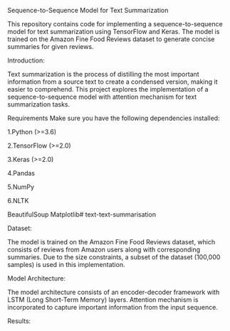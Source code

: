 Sequence-to-Sequence Model for Text Summarization

This repository contains code for implementing a sequence-to-sequence model for text summarization using TensorFlow and Keras. The model is trained on the Amazon Fine Food Reviews dataset to generate concise summaries for given reviews.

Introduction:

Text summarization is the process of distilling the most important information from a source text to create a condensed version, making it easier to comprehend. This project explores the implementation of a sequence-to-sequence model with attention mechanism for text summarization tasks.

Requirements
Make sure you have the following dependencies installed:

1.Python (>=3.6)

2.TensorFlow (>=2.0)

3.Keras (>=2.0)

4.Pandas

5.NumPy

6.NLTK


BeautifulSoup
Matplotlib# text-text-summarisation

Dataset:

The model is trained on the Amazon Fine Food Reviews dataset, which consists of reviews from Amazon users along with corresponding summaries.
Due to the size constraints, a subset of the dataset (100,000 samples) is used in this implementation.

Model Architecture:

The model architecture consists of an encoder-decoder framework with LSTM (Long Short-Term Memory) layers. 
Attention mechanism is incorporated to capture important information from the input sequence.

Results:
